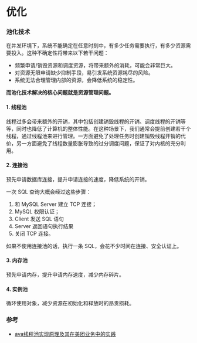 # 优化

### 池化技术

在并发环境下，系统不能确定在任意时刻中，有多少任务需要执行，有多少资源需要投入。这种不确定性将带来以下若干问题：

- 频繁申请/销毁资源和调度资源，将带来额外的消耗，可能会非常巨大。
- 对资源无限申请缺少抑制手段，易引发系统资源耗尽的风险。
- 系统无法合理管理内部的资源，会降低系统的稳定性。

**而池化技术解决的核心问题就是资源管理问题。**

#### 1. 线程池
线程过多会带来额外的开销，其中包括创建销毁线程的开销、调度线程的开销等等，同时也降低了计算机的整体性能。在这种场景下，我们通常会提前创建若干个线程，通过线程池来进行管理。一方面避免了处理任务时创建销毁线程开销的代价，另一方面避免了线程数量膨胀导致的过分调度问题，保证了对内核的充分利用。

#### 2. 连接池
预先申请数据库连接，提升申请连接的速度，降低系统的开销。

一次 SQL 查询大概会经过这些步骤：
1. 和 MySQL Server 建立 TCP 连接；
2. MySQL 权限认证；
3. Client 发送 SQL 语句
4. Server 返回语句执行结果
5. 关闭 TCP 连接。

如果不使用连接池的话，执行一条 SQL，会花不少时间在连接、安全认证上。

#### 3. 内存池
预先申请内存，提升申请内存速度，减少内存碎片。

#### 4. 实例池
循环使用对象，减少资源在初始化和释放时的昂贵损耗。




### 参考
- [ava线程池实现原理及其在美团业务中的实践](https://tech.meituan.com/2020/04/02/java-pooling-pratice-in-meituan.html)